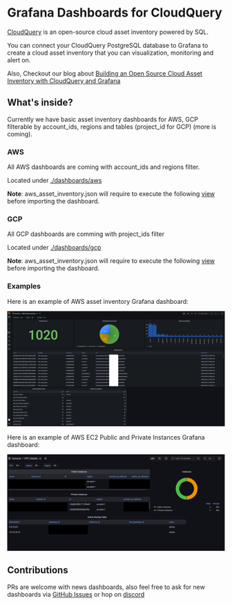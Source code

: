 # Grafana Dashboards for CloudQuery

[CloudQuery](https://github.com/cloudquery/cloudquery) is an open-source cloud asset inventory powered by SQL.

You can connect your CloudQuery PostgreSQL database to Grafana to create a cloud asset inventory that you can visualization, monitoring and alert on.

Also, Checkout our blog about [Building an Open Source Cloud Asset Inventory with CloudQuery and Grafana](https://www.cloudquery.io/blog/open-source-cloud-asset-inventory-with-cloudquery-and-grafana)

## What's inside?

Currently we have basic asset inventory dashboards for AWS, GCP filterable by account_ids, regions and tables (project_id for GCP) (more is coming).

### AWS

All AWS dashboards are coming with account_ids and regions filter.

Located under [./dashboards/aws](./dashboards/aws)

**Note**: aws_asset_inventory.json will require to execute the following [view](https://github.com/cloudquery/cq-provider-aws/blob/main/views/resources.sql) before importing the dashboard.

### GCP

All GCP dashboards are comming with project_ids filter

Located under [./dashboards/gcp](./dashboards/gcp)

**Note**: aws_asset_inventory.json will require to execute the following [view](https://github.com/cloudquery/cq-provider-gcp/blob/main/views/resource.sql) before importing the dashboard.

### Examples

Here is an example of AWS asset inventory Grafana dashboard:

![AWS Asset Inventory](./dashboards/aws/aws_asset_inventory.png)

Here is an example of AWS EC2 Public and Private Instances Grafana dashboard:

![AWS EC2 Public/Private Instances](./dashboards/aws/aws_ec2_public_private.png)

## Contributions

PRs are welcome with news dashboards, also feel free to ask for new dashboards via [GitHub Issues](https://github.com/cloudquery/grafana-dashboards) or hop on [discord](https://cloudquery.io/discord)

